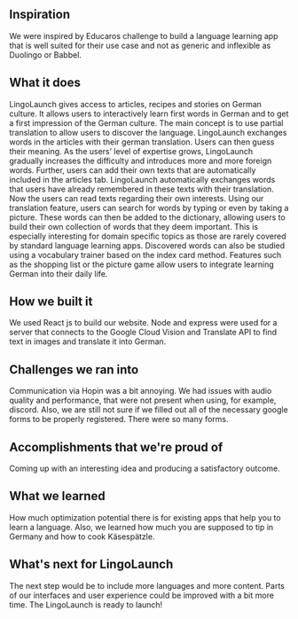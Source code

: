 ## Inspiration
We were inspired by Educaros challenge to build a language learning app that is well suited for their use case and not as generic and inflexible as Duolingo or Babbel.

## What it does
LingoLaunch gives access to articles, recipes and stories on German culture. 
It allows users to interactively learn first words in German and to get a first impression of the German culture. The main concept is to use partial translation to allow users to discover the language. LingoLaunch exchanges words in the articles with their german translation. Users can then guess their meaning. As the users’ level of expertise grows, LingoLaunch gradually increases the difficulty and introduces more and more foreign words.
Further, users can add their own texts that are automatically included in the articles tab. LingoLaunch automatically exchanges words that users have already remembered in these texts with their translation. Now the users can read texts regarding their own interests.
Using our translation feature, users can search for words by typing or even by taking a picture. These words can then be added to the dictionary, allowing users to build their own collection of words that they deem important. This is especially interesting for domain specific topics as those are rarely covered by standard language learning apps. 
Discovered words can also be studied using a vocabulary trainer based on the index card method.
Features such as the shopping list or the picture game allow users to integrate learning German into their daily life. 

## How we built it
We used React js to build our website. Node and express were used for a server that connects to the Google Cloud Vision and Translate API to find text in images and translate it into German.

## Challenges we ran into
Communication via Hopin was a bit annoying. We had issues with audio quality and performance, that were not present when using, for example, discord. Also, we are still not sure if we filled out all of the necessary google forms to be properly registered. There were so many forms.

## Accomplishments that we're proud of
Coming up with an interesting idea and producing a satisfactory outcome.

## What we learned
How much optimization potential there is for existing apps that help you to learn a language. Also, we learned how much you are supposed to tip in Germany and how to cook Käsespätzle.

## What's next for LingoLaunch
The next step would be to include more languages and more content. Parts of our interfaces and user experience could be improved with a bit more time. The LingoLaunch is ready to launch!
